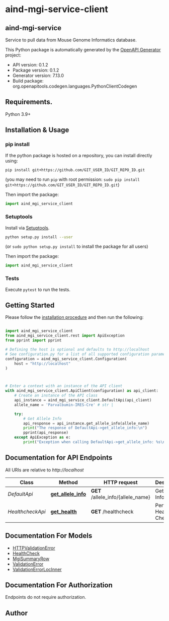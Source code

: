 # aind-mgi-service-client

## aind-mgi-service

Service to pull data from Mouse Genome Informatics database.



This Python package is automatically generated by the [OpenAPI Generator](https://openapi-generator.tech) project:

- API version: 0.1.2
- Package version: 0.1.2
- Generator version: 7.13.0
- Build package: org.openapitools.codegen.languages.PythonClientCodegen

## Requirements.

Python 3.9+

## Installation & Usage
### pip install

If the python package is hosted on a repository, you can install directly using:

```sh
pip install git+https://github.com/GIT_USER_ID/GIT_REPO_ID.git
```
(you may need to run `pip` with root permission: `sudo pip install git+https://github.com/GIT_USER_ID/GIT_REPO_ID.git`)

Then import the package:
```python
import aind_mgi_service_client
```

### Setuptools

Install via [Setuptools](http://pypi.python.org/pypi/setuptools).

```sh
python setup.py install --user
```
(or `sudo python setup.py install` to install the package for all users)

Then import the package:
```python
import aind_mgi_service_client
```

### Tests

Execute `pytest` to run the tests.

## Getting Started

Please follow the [installation procedure](#installation--usage) and then run the following:

```python

import aind_mgi_service_client
from aind_mgi_service_client.rest import ApiException
from pprint import pprint

# Defining the host is optional and defaults to http://localhost
# See configuration.py for a list of all supported configuration parameters.
configuration = aind_mgi_service_client.Configuration(
    host = "http://localhost"
)



# Enter a context with an instance of the API client
with aind_mgi_service_client.ApiClient(configuration) as api_client:
    # Create an instance of the API class
    api_instance = aind_mgi_service_client.DefaultApi(api_client)
    allele_name = 'Parvalbumin-IRES-Cre' # str | 

    try:
        # Get Allele Info
        api_response = api_instance.get_allele_info(allele_name)
        print("The response of DefaultApi->get_allele_info:\n")
        pprint(api_response)
    except ApiException as e:
        print("Exception when calling DefaultApi->get_allele_info: %s\n" % e)

```

## Documentation for API Endpoints

All URIs are relative to *http://localhost*

Class | Method | HTTP request | Description
------------ | ------------- | ------------- | -------------
*DefaultApi* | [**get_allele_info**](docs/DefaultApi.md#get_allele_info) | **GET** /allele_info/{allele_name} | Get Allele Info
*HealthcheckApi* | [**get_health**](docs/HealthcheckApi.md#get_health) | **GET** /healthcheck | Perform a Health Check


## Documentation For Models

 - [HTTPValidationError](docs/HTTPValidationError.md)
 - [HealthCheck](docs/HealthCheck.md)
 - [MgiSummaryRow](docs/MgiSummaryRow.md)
 - [ValidationError](docs/ValidationError.md)
 - [ValidationErrorLocInner](docs/ValidationErrorLocInner.md)


<a id="documentation-for-authorization"></a>
## Documentation For Authorization

Endpoints do not require authorization.


## Author




